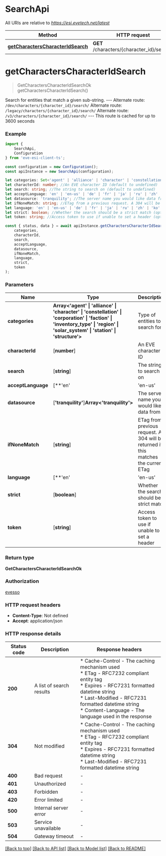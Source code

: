 # SearchApi

All URIs are relative to *https://esi.evetech.net/latest*

|Method | HTTP request | Description|
|------------- | ------------- | -------------|
|[**getCharactersCharacterIdSearch**](#getcharacterscharacteridsearch) | **GET** /characters/{character_id}/search/ | Search on a string|

# **getCharactersCharacterIdSearch**
> GetCharactersCharacterIdSearchOk getCharactersCharacterIdSearch()

Search for entities that match a given sub-string.  --- Alternate route: `/dev/characters/{character_id}/search/`  Alternate route: `/legacy/characters/{character_id}/search/`  Alternate route: `/v3/characters/{character_id}/search/`  --- This route is cached for up to 3600 seconds

### Example

```typescript
import {
    SearchApi,
    Configuration
} from 'eve-esi-client-ts';

const configuration = new Configuration();
const apiInstance = new SearchApi(configuration);

let categories: Set<'agent' | 'alliance' | 'character' | 'constellation' | 'corporation' | 'faction' | 'inventory_type' | 'region' | 'solar_system' | 'station' | 'structure'>; //Type of entities to search for (default to undefined)
let characterId: number; //An EVE character ID (default to undefined)
let search: string; //The string to search on (default to undefined)
let acceptLanguage: 'en' | 'en-us' | 'de' | 'fr' | 'ja' | 'ru' | 'zh' | 'ko' | 'es'; //Language to use in the response (optional) (default to 'en')
let datasource: 'tranquility'; //The server name you would like data from (optional) (default to 'tranquility')
let ifNoneMatch: string; //ETag from a previous request. A 304 will be returned if this matches the current ETag (optional) (default to undefined)
let language: 'en' | 'en-us' | 'de' | 'fr' | 'ja' | 'ru' | 'zh' | 'ko' | 'es'; //Language to use in the response, takes precedence over Accept-Language (optional) (default to 'en')
let strict: boolean; //Whether the search should be a strict match (optional) (default to false)
let token: string; //Access token to use if unable to set a header (optional) (default to undefined)

const { status, data } = await apiInstance.getCharactersCharacterIdSearch(
    categories,
    characterId,
    search,
    acceptLanguage,
    datasource,
    ifNoneMatch,
    language,
    strict,
    token
);
```

### Parameters

|Name | Type | Description  | Notes|
|------------- | ------------- | ------------- | -------------|
| **categories** | **Array<&#39;agent&#39; &#124; &#39;alliance&#39; &#124; &#39;character&#39; &#124; &#39;constellation&#39; &#124; &#39;corporation&#39; &#124; &#39;faction&#39; &#124; &#39;inventory_type&#39; &#124; &#39;region&#39; &#124; &#39;solar_system&#39; &#124; &#39;station&#39; &#124; &#39;structure&#39;>** | Type of entities to search for | defaults to undefined|
| **characterId** | [**number**] | An EVE character ID | defaults to undefined|
| **search** | [**string**] | The string to search on | defaults to undefined|
| **acceptLanguage** | [**&#39;en&#39; | &#39;en-us&#39; | &#39;de&#39; | &#39;fr&#39; | &#39;ja&#39; | &#39;ru&#39; | &#39;zh&#39; | &#39;ko&#39; | &#39;es&#39;**]**Array<&#39;en&#39; &#124; &#39;en-us&#39; &#124; &#39;de&#39; &#124; &#39;fr&#39; &#124; &#39;ja&#39; &#124; &#39;ru&#39; &#124; &#39;zh&#39; &#124; &#39;ko&#39; &#124; &#39;es&#39;>** | Language to use in the response | (optional) defaults to 'en'|
| **datasource** | [**&#39;tranquility&#39;**]**Array<&#39;tranquility&#39;>** | The server name you would like data from | (optional) defaults to 'tranquility'|
| **ifNoneMatch** | [**string**] | ETag from a previous request. A 304 will be returned if this matches the current ETag | (optional) defaults to undefined|
| **language** | [**&#39;en&#39; | &#39;en-us&#39; | &#39;de&#39; | &#39;fr&#39; | &#39;ja&#39; | &#39;ru&#39; | &#39;zh&#39; | &#39;ko&#39; | &#39;es&#39;**]**Array<&#39;en&#39; &#124; &#39;en-us&#39; &#124; &#39;de&#39; &#124; &#39;fr&#39; &#124; &#39;ja&#39; &#124; &#39;ru&#39; &#124; &#39;zh&#39; &#124; &#39;ko&#39; &#124; &#39;es&#39;>** | Language to use in the response, takes precedence over Accept-Language | (optional) defaults to 'en'|
| **strict** | [**boolean**] | Whether the search should be a strict match | (optional) defaults to false|
| **token** | [**string**] | Access token to use if unable to set a header | (optional) defaults to undefined|


### Return type

**GetCharactersCharacterIdSearchOk**

### Authorization

[evesso](../README.md#evesso)

### HTTP request headers

 - **Content-Type**: Not defined
 - **Accept**: application/json


### HTTP response details
| Status code | Description | Response headers |
|-------------|-------------|------------------|
|**200** | A list of search results |  * Cache-Control - The caching mechanism used <br>  * ETag - RFC7232 compliant entity tag <br>  * Expires - RFC7231 formatted datetime string <br>  * Last-Modified - RFC7231 formatted datetime string <br>  * Content-Language - The language used in the response <br>  |
|**304** | Not modified |  * Cache-Control - The caching mechanism used <br>  * ETag - RFC7232 compliant entity tag <br>  * Expires - RFC7231 formatted datetime string <br>  * Last-Modified - RFC7231 formatted datetime string <br>  |
|**400** | Bad request |  -  |
|**401** | Unauthorized |  -  |
|**403** | Forbidden |  -  |
|**420** | Error limited |  -  |
|**500** | Internal server error |  -  |
|**503** | Service unavailable |  -  |
|**504** | Gateway timeout |  -  |

[[Back to top]](#) [[Back to API list]](../README.md#documentation-for-api-endpoints) [[Back to Model list]](../README.md#documentation-for-models) [[Back to README]](../README.md)

